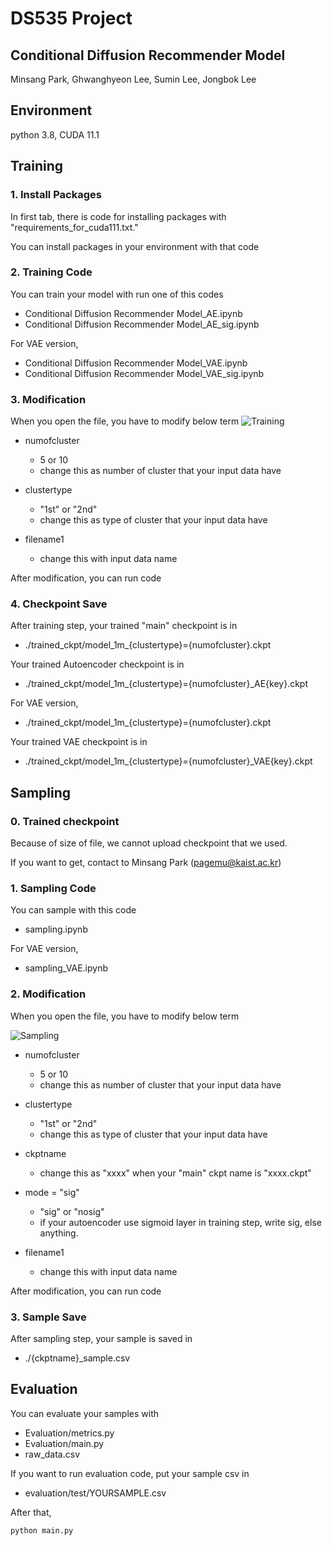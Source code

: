 # DS535 Project
## Conditional Diffusion Recommender Model
Minsang Park, Ghwanghyeon Lee, Sumin Lee, Jongbok Lee

## Environment
python 3.8, CUDA 11.1

## Training

### 1. Install Packages
In first tab, there is code for installing packages with "requirements_for_cuda111.txt."

You can install packages in your environment with that code

### 2. Training Code
You can train your model with run one of this codes

  * Conditional Diffusion Recommender Model_AE.ipynb
  * Conditional Diffusion Recommender Model_AE_sig.ipynb

For VAE version,

  * Conditional Diffusion Recommender Model_VAE.ipynb
  * Conditional Diffusion Recommender Model_VAE_sig.ipynb


### 3. Modification
When you open the file, you have to modify below term
![Training](https://i.ibb.co/Z8SDXCD/image.png)

* numofcluster               
  * 5 or 10
  * change this as number of cluster that your input data have

* clustertype            
  * "1st" or "2nd"
  * change this as type of cluster that your input data have

* filename1
  * change this with input data name

After modification, you can run code

### 4. Checkpoint Save
After training step, your trained "main" checkpoint is in 
* ./trained_ckpt/model_1m_{clustertype}={numofcluster}.ckpt

Your trained Autoencoder checkpoint is in 
* ./trained_ckpt/model_1m_{clustertype}={numofcluster}_AE{key}.ckpt

For VAE version,
* ./trained_ckpt/model_1m_{clustertype}={numofcluster}.ckpt

Your trained VAE checkpoint is in 
* ./trained_ckpt/model_1m_{clustertype}={numofcluster}_VAE{key}.ckpt

## Sampling
### 0. Trained checkpoint
Because of size of file, we cannot upload checkpoint that we used.

If you want to get, contact to Minsang Park (pagemu@kaist.ac.kr)

### 1. Sampling Code
You can sample with this code

  * sampling.ipynb

For VAE version,

  * sampling_VAE.ipynb

### 2. Modification
When you open the file, you have to modify below term

![Sampling](https://i.ibb.co/pQFVGfD/2.png)
* numofcluster               
  * 5 or 10
  * change this as number of cluster that your input data have

* clustertype            
  * "1st" or "2nd"
  * change this as type of cluster that your input data have

* ckptname 
  * change this as "xxxx" when your "main" ckpt name is "xxxx.ckpt"

* mode = "sig"
  * "sig" or "nosig"
  * if your autoencoder use sigmoid layer in training step, write sig, else anything.

* filename1
  * change this with input data name

After modification, you can run code

### 3. Sample Save
After sampling step, your sample is saved in 
* ./{ckptname}_sample.csv

## Evaluation
You can evaluate your samples with

* Evaluation/metrics.py
* Evaluation/main.py
* raw_data.csv

If you want to run evaluation code, put your sample csv in 
* evaluation/test/YOURSAMPLE.csv

After that,

```.bash
python main.py
```
